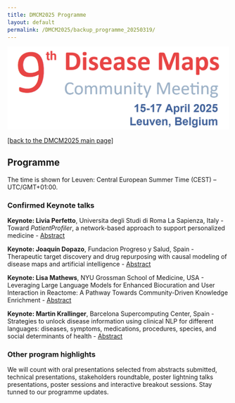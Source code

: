 ```yaml
---
title: DMCM2025 Programme
layout: default
permalink: /DMCM2025/backup_programme_20250319/
---
```


<img src="/images/places/DMCM2025.png"/>

[[back to the DMCM2025 main page]](https://disease-maps.github.io/DMCM2025/)

## Programme

The time is shown for Leuven: Central European Summer Time (CEST) – UTC/GMT+01:00.

### Confirmed Keynote talks

**Keynote: Livia Perfetto**, Universita degli Studi di Roma La Sapienza, Italy - Toward *PatientProfiler*, a network-based approach to support personalized medicine - [Abstract](/DMCM2025/LiviaPerfetto/)

**Keynote: Joaquín Dopazo**, Fundacion Progreso y Salud, Spain - Therapeutic target discovery and drug repurposing with causal modeling of disease maps and artificial intelligence - [Abstract](/DMCM2025/JoaquinDopazo/)

**Keynote: Lisa Mathews**, NYU Grossman School of Medicine, USA - Leveraging Large Language Models for Enhanced Biocuration and User Interaction in Reactome: A Pathway Towards Community-Driven Knowledge Enrichment - [Abstract](/DMCM2025/LisaMatthews/)

**Keynote: Martin Krallinger**, Barcelona Supercomputing Center, Spain - Strategies to unlock disease information using clinical NLP for different languages: diseases, symptoms, medications, procedures, species, and social determinants of health - [Abstract](/DMCM2025/MartinKrallinger/)


### Other program highlights

We will count with oral presentations selected from abstracts submitted, technical presentations, stakeholders roundtable, poster lightning talks presentations, poster sessions and interactive breakout sessions. Stay tunned to our programme updates.


